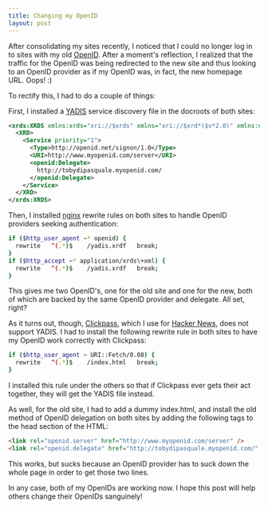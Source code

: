 ```yaml
--- 
title: Changing my OpenID
layout: post
---
```

After consolidating my sites recently, I noticed that I could no longer log in to sites with my old [OpenID](http://openid.net). After a moment's reflection, I realized that the traffic for the OpenID was being redirected to the new site and thus looking to an OpenID provider as if my OpenID was, in fact, the new homepage URL. Oops! :)

To rectify this, I had to do a couple of things:

First, I installed a [YADIS](http://yadis.org) service discovery file in the docroots of both sites:

``` xml
<xrds:XRDS xmlns:xrds="xri://$xrds" xmlns="xri://$xrd*($v*2.0)" xmlns:openid="http://openid.net/xmlns/1.0">
  <XRD>
    <Service priority="1">
      <Type>http://openid.net/signon/1.0</Type>
      <URI>http://www.myopenid.com/server</URI>
      <openid:Delegate>
        http://tobydipasquale.myopenid.com/
      </openid:Delegate>
    </Service>
  </XRD>
</xrds:XRDS>
```

Then, I installed [nginx](http://nginx.net) rewrite rules on both sites to handle OpenID providers seeking authentication:

``` sh
if ($http_user_agent ~* openid) {
  rewrite   ^(.*)$    /yadis.xrdf   break;
}
if ($http_accept ~* application/xrds\+xml) {
  rewrite   ^(.*)$    /yadis.xrdf   break;
}
```

This gives me two OpenID's, one for the old site and one for the new, both of which are backed by the same OpenID provider and delegate. All set, right?

As it turns out, though, [Clickpass](http://www.clickpass.com/), which I use for [Hacker News](http://news.ycombinator.com/), does not support YADIS. I had to install the following rewrite rule in both sites to have my OpenID work correctly with Clickpass:

``` sh
if ($http_user_agent ~ URI::Fetch/0.08) {
  rewrite   ^(.*)$    /index.html   break;
}
```

I installed this rule under the others so that if Clickpass ever gets their act together, they will get the YADIS file instead.

As well, for the old site, I had to add a dummy index.html, and install the old method of OpenID delegation on both sites by adding the following tags to the head section of the HTML:

``` html
<link rel="openid.server" href="http://www.myopenid.com/server" />
<link rel="openid.delegate" href="http://tobydipasquale.myopenid.com/" />
```

This works, but sucks because an OpenID provider has to suck down the whole page in order to get those two lines.

In any case, both of my OpenIDs are working now. I hope this post will help others change their OpenIDs sanguinely!

